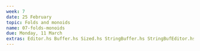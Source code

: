 ```yaml
---
week: 7
date: 25 February
topic: Folds and monoids
name: 07-folds-monoids
due: Monday, 11 March
extras: Editor.hs Buffer.hs Sized.hs StringBuffer.hs StringBufEditor.hs
---
```

